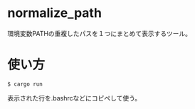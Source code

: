 # normalize_path

環境変数PATHの重複したパスを１つにまとめて表示するツール。

# 使い方

```
$ cargo run
```

表示された行を.bashrcなどにコピペして使う。
